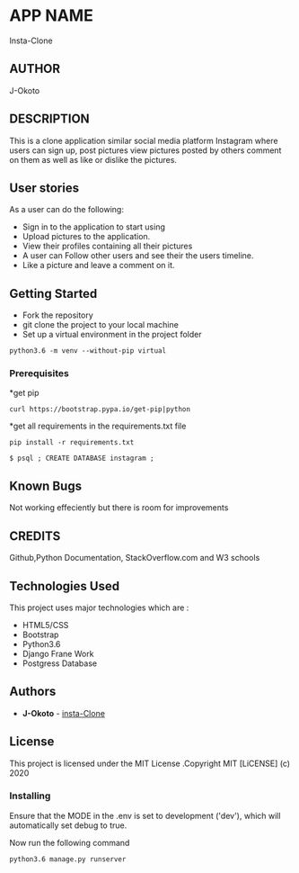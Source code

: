 # APP NAME
Insta-Clone

## AUTHOR
J-Okoto

## DESCRIPTION
This is a clone application similar social media platform Instagram where users can sign up, post pictures view pictures posted by others comment on them as well as like or dislike the pictures.

## User stories
As a user can do the following:
* Sign in to the application to start using
* Upload pictures to the application.
* View their profiles containing all their pictures
* A user can Follow other users and see their the users  timeline.
* Like a picture and leave a comment on it.

## Getting Started

*   Fork the repository
*   git clone the project to your local machine
*   Set up a virtual environment in the project folder
```
python3.6 -m venv --without-pip virtual
```

### Prerequisites

*get pip 

```
curl https://bootstrap.pypa.io/get-pip|python
```

*get all requirements in the requirements.txt file

```
pip install -r requirements.txt
```

```
$ psql ; CREATE DATABASE instagram ;
```

## Known Bugs

Not working effeciently but there is room for improvements

## CREDITS

Github,Python Documentation, StackOverflow.com and W3 schools

## Technologies Used

This project uses major technologies which are :

* HTML5/CSS
* Bootstrap
* Python3.6
* Django Frane Work
* Postgress Database

## Authors

* **J-Okoto**  - [insta-Clone](https://github.com/J-Okoto/insta-Clone)


## License

This project is licensed under the MIT License .Copyright MIT [LiCENSE] (c) 2020


### Installing

Ensure that the MODE in the .env is set to development ('dev'), which will automatically set debug to true.

Now run the following command

```
python3.6 manage.py runserver


